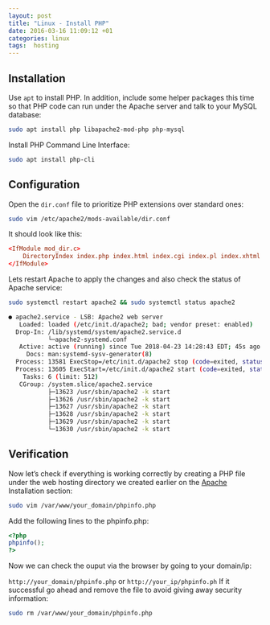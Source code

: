 ```yaml
---
layout: post
title: "Linux - Install PHP"
date: 2016-03-16 11:09:12 +01
categories: linux
tags:  hosting
---
```


## Installation

Use `apt` to install PHP. In addition, include some helper packages this time so that PHP code can run under the Apache server and talk to your MySQL database:

```bash
sudo apt install php libapache2-mod-php php-mysql
```

Install PHP Command Line Interface:

```bash
sudo apt install php-cli
```

## Configuration

Open the `dir.conf` file to prioritize PHP extensions over standard ones:

```bash
sudo vim /etc/apache2/mods-available/dir.conf
```

It should look like this:

```conf
<IfModule mod_dir.c>
    DirectoryIndex index.php index.html index.cgi index.pl index.xhtml index.htm
</IfModule>
```

Lets restart Apache to apply the changes and also check the status of Apache service:

```bash
sudo systemctl restart apache2 && sudo systemctl status apache2

● apache2.service - LSB: Apache2 web server
   Loaded: loaded (/etc/init.d/apache2; bad; vendor preset: enabled)
  Drop-In: /lib/systemd/system/apache2.service.d
           └─apache2-systemd.conf
   Active: active (running) since Tue 2018-04-23 14:28:43 EDT; 45s ago
     Docs: man:systemd-sysv-generator(8)
  Process: 13581 ExecStop=/etc/init.d/apache2 stop (code=exited, status=0/SUCCESS)
  Process: 13605 ExecStart=/etc/init.d/apache2 start (code=exited, status=0/SUCCESS)
    Tasks: 6 (limit: 512)
   CGroup: /system.slice/apache2.service
           ├─13623 /usr/sbin/apache2 -k start
           ├─13626 /usr/sbin/apache2 -k start
           ├─13627 /usr/sbin/apache2 -k start
           ├─13628 /usr/sbin/apache2 -k start
           ├─13629 /usr/sbin/apache2 -k start
           └─13630 /usr/sbin/apache2 -k start
```

## Verification

Now let’s check if everything is working correctly by creating a PHP file under the web hosting directory we created earlier on the [Apache](../linux-install-apache) Installation section:

```bash
sudo vim /var/www/your_domain/phpinfo.php
```

Add the following lines to the phpinfo.php:

```php
<?php
phpinfo();
?>
```


Now we can check the ouput via the browser by going to your domain/ip:

`http://your_domain/phpinfo.php` or `http://your_ip/phpinfo.ph`
If it successful go ahead and remove the file to avoid giving away security information:

```bash
sudo rm /var/www/your_domain/phpinfo.php
```
